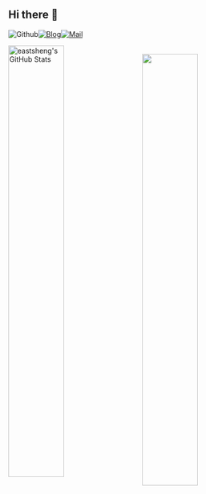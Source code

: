 ## Hi there 👋
![Github](https://img.shields.io/github/followers/eastsheng?label=Github&style=social)[![Blog](https://img.shields.io/badge/Blog-eastsheng-blue)](https://eastsheng.github.io/)[![Mail](https://img.shields.io/badge/-bmm_eastsheng@hotmail.com-gray?style=flat-square&logo=gmail&logoColor=red&link=)](mailto:eastsheng@hotmail.com)

<p>
<img align="left" width="47%" src="https://github-readme-stats.vercel.app/api?username=eastsheng&&show_icons=true&theme=radical&v=5&count_private=true" alt="eastsheng's GitHub Stats" />
 <br>
<img align="right" width="47%" src="https://github-readme-stats.vercel.app/api/top-langs/?username=eastsheng&theme=radical&layout=compact&hide=glsl,python" />
</p>


<!--
**eastsheng/eastsheng** is a ✨ _special_ ✨ repository because its `README.md` (this file) appears on your GitHub profile.
![](https://github-readme-stats.vercel.app/api?username=eastsheng&theme=dark)
Here are some ideas to get you started:

- 🔭 I’m currently working on ...
- 🌱 I’m currently learning ...
- 👯 I’m looking to collaborate on ...
- 🤔 I’m looking for help with ...
- 💬 Ask me about ...
- 📫 How to reach me: ...
- 😄 Pronouns: ...
- ⚡ Fun fact: ...
-->


